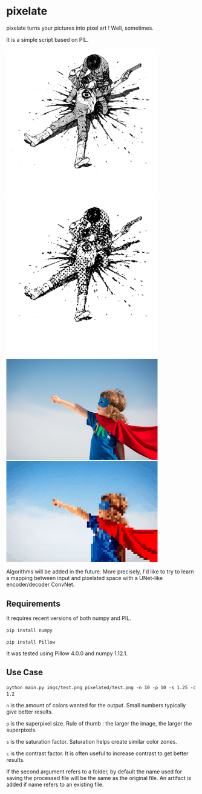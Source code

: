 # pixelate

pixelate turns your pictures into pixel art ! Well, sometimes.

It is a simple script based on PIL.

<img src="/examples/akira.jpg" alt="" width="400"/> <img src="/examples/akira_pix.png" alt="" width="400"/>  

<img src="/examples/kid.jpg" alt="" width="400"/> <img src="/examples/kid_pix.png" alt="" width="400"/>  

Algorithms will be added in the future. More precisely, I'd like to try to learn a mapping between input and pixelated space with a UNet-like encoder/decoder ConvNet.

## Requirements

It requires recent versions of both numpy and PIL.

`pip install numpy`

`pip install Pillow`

It was tested using Pillow 4.0.0 and numpy 1.12.1.

## Use Case

`python main.py imgs/test.png pixelated/test.png -n 10 -p 10 -s 1.25 -c 1.2`

`n` is the amount of colors wanted for the output. Small numbers typically give better results.

`p` is the superpixel size. Rule of thumb : the larger the image, the larger the superpixels.

`s` is the saturation factor. Saturation helps create similar color zones.

`c` is the contrast factor. It is often useful to increase contrast to get better results.

If the second argument refers to a folder, by default the name used for saving the processed file will be the same as the original file. An artifact is added if name refers to an existing file.

